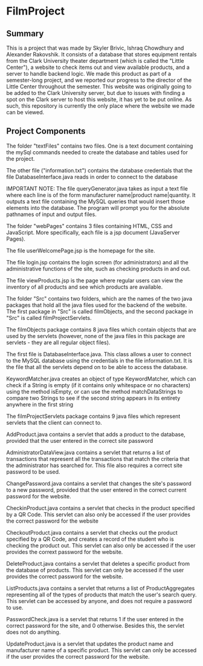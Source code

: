 # FilmProject

## Summary

This is a project that was made by Skyler Brivic, Ishraq Chowdhury and Alexander Rakovshik. It consists of a database that stores equipment rentals from the Clark University theater department (which is called the "Little Center"), a website to check items out and view available products, and a server to handle backend logic. We made this product as part of a semester-long project, and we reported our progress to the director of the Little Center throughout the semester. This website was originally going to be added to the Clark University server, but due to issues with finding a spot on the Clark server to host this website, it has yet to be put online. As such, this repository is currently the only place where the website we made can be viewed.

## Project Components

The folder "textFiles" contains two files. One is a text document containing the mySql commands needed to create the database and tables used for the project.

The other file ("information.txt") contains the database credentials that the file DatabaseInterface.java reads in order to connect to the database

IMPORTANT NOTE: The file queryGenerator.java takes as input a text file where each line is of the form manufacturer name|product name|quantity. It outputs a text file containing the MySQL queries that would insert those elements into the database. The program will prompt you for the absolute pathnames of input and output files.

The folder "webPages" contains 3 files containing  HTML, CSS and JavaScript. More specifically, each file is a jsp document (JavaServer Pages).

The file userWelcomePage.jsp is the homepage for the site. 

The file login.jsp contains the login screen (for administrators) and all the administrative functions of the site, such as checking products in and out.

The file viewProducts.jsp is the page where regular users can view the inventory of all products and see which products are available.

The folder "Src" contains two folders, which are the names of the two java packages that hold all the java files used for the backend of the website. The first package in "Src" is called filmObjects, and the second package in "Src" is called filmProjectServlets.

The filmObjects package contains 8 java files which contain objects that are used by the servlets (however, none of the java files in this package are servlets - they are all regular object files). 

The first file is DatabaseInterface.java. This class allows a user to connect to the MySQL database using the credentials in the file information.txt. It is the file that all the servlets depend on to be able to access the database. 

KeywordMatcher.java creates an object of type KeywordMatcher, which can check if a String is empty (if it contains only whitespace or no characters) using the method isEmpty,
or can use the method matchDataStrings to compare two Strings to see if the second string appears in its entirety anywhere in the first string

The filmProjectServlets package contains 9 java files which represent servlets that the client can connect to. 

AddProduct.java contains a servlet that adds a product to the database, provided that the user entered in the correct site password

AdministratorDataView.java contains a servlet that returns a list of transactions that represent all the transactions that match the criteria that the administrator has searched for. This file also requires a correct site password to be used.

ChangePassword.java contains a servlet that changes the site's password to a new password, provided that the user entered in the correct current password for the website.

CheckinProduct.java contains a servlet that checks in the product specified by a QR Code. This servlet can also only be accessed if the user provides the correct password for the website

CheckoutProduct.java contains a servlet that checks out the product specified by a QR Code, and creates a record of the student who is checking the product out. This servlet can also only be accessed if the user provides the corrext password for the website.

DeleteProduct.java contains a servlet that deletes a specific product from the database of products. This servlet can only be accessed if the user provides the correct password for the website.

ListProducts.java contains a servlet that returns a list of ProductAggregates representing all of the types of products that match the user's search query. This servlet can be accessed by anyone, and does not require a password to use.

PasswordCheck.java is a servlet that returns 1 if the user entered in the correct password for the site, and 0 otherwise. Besides this, the servlet does not do anything.

UpdateProduct.java is a servlet that updates the product name and manufacturer name of a specific product. This servlet can only be accessed if the user provides the correct password for the website.
